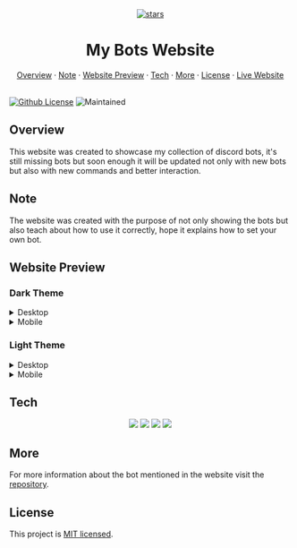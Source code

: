 <div align='center'>
    <a href="https://my-bots.netlify.app/">
        <img src='https://i.giphy.com/UYBDCJjwOd9Re.webp' alt='stars' width='300'>
    </a>
    <h1>My Bots Website</h1>
</div>

<div align=center>
    <a href="#overview"> Overview</a>
    &middot;
    <a href="#note">Note</a> 
    &middot;
    <a href="#website-preview">Website Preview</a>
    &middot;
    <a href="#tech">Tech</a>
    &middot;
    <a href="#more">More</a>
    &middot;
    <a href="#license">License</a>
    &middot;
    <a href="https://my-bots.netlify.app/">Live Website</a>
</div>

<br />

[![Github License](https://img.shields.io/badge/License-MIT-blue.svg)](https://github.com/IgorDGomes/Study-Bots-Website/blob/main/LICENSE)
![Maintained](https://img.shields.io/badge/Maintained-yes-green.svg)


## Overview

This website was created to showcase my collection of discord bots, it's still missing bots but soon enough it will be updated not only with new bots but also with new commands and better interaction.


## Note

The website was created with the purpose of not only showing the bots but also teach about how to use it correctly, hope it explains how to set your own bot.


## Website Preview

### Dark Theme

<details>
    <summary>Desktop</summary>

![Website Preview](assets/study-bots-website.vercel.app_.png)
    
</details>

<details>
    <summary>Mobile</summary>

![Mobile Preview](assets/study-bots-website.vercel.app_(Samsung%20Galaxy%20S20%20Ultra).png)
    
</details>

### Light Theme

<details>
    <summary>Desktop</summary>

![Website Preview](assets/study-bots-website.vercel.app_%20(1).png)
    
</details>

<details>
    <summary>Mobile</summary>

![Mobile Preview](assets/study-bots-website.vercel.app_(Samsung%20Galaxy%20S20%20Ultra)%20(1).png)
    
</details>


## Tech

<div align="center">
    <img src="https://img.shields.io/badge/Next-black?style=for-the-badge&logo=next.js&logoColor=white" />
    <img src="https://img.shields.io/badge/tailwindcss-%2338B2AC.svg?style=for-the-badge&logo=tailwind-css&logoColor=white" />
    <img src="https://img.shields.io/badge/typescript-%23007ACC.svg?style=for-the-badge&logo=typescript&logoColor=white" />
    <img src="https://img.shields.io/badge/radix%20ui-161618.svg?style=for-the-badge&logo=radix-ui&logoColor=white" />
</div>


## More

For more information about the bot mentioned in the website visit the [repository](https://github.com/IgorDGomes/German-Helper-Discord-Bot).


## License

This project is [MIT licensed](https://github.com/IgorDGomes/Study-Bots-Website/blob/main/LICENSE).